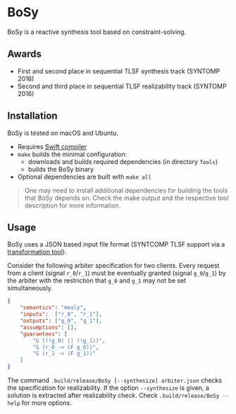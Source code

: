 # BoSy

BoSy is a reactive synthesis tool based on constraint-solving.


## Awards

* First and second place in sequential TLSF synthesis track (SYNTOMP 2016)
* Second and third place in sequential TLSF realizability track (SYNTOMP 2016)


## Installation

BoSy is tested on macOS and Ubuntu.

* Requires [Swift compiler](https://swift.org/download)
* `make` builds the minimal configuration:
	*  downloads and builds required dependencies (in directory `Tools`)
	*  builds the BoSy binary
* Optional dependencies are built with `make all`

> One may need to install additional dependencies for building the tools that BoSy depends on. Check the make output and the respective tool description for more information.


## Usage

BoSy uses a JSON based input file format (SYNTCOMP TLSF support via a [transformation tool](https://github.com/reactive-systems/syfco)).

Consider the following arbiter specification for two clients.
Every request from a client (signal `r_0`/`r_1`) must be eventually granted (signal `g_0`/`g_1`) by the arbiter with the restriction that `g_0` and `g_1` may not be set simultaneously.

```json
{
	"semantics": "mealy",
	"inputs":  ["r_0", "r_1"],
	"outputs": ["g_0", "g_1"],
	"assumptions": [],
	"guarantees": [
		"G ((!g_0) || (!g_1))",
		"G (r_0 -> (F g_0))",
		"G (r_1 -> (F g_1))"
	]
}
```

The command `.build/release/BoSy [--synthesize] arbiter.json` checks the specification for realizability.
If the option `--synthesize` is given, a solution is extracted after realizability check.
Check `.build/release/BoSy --help` for more options.
